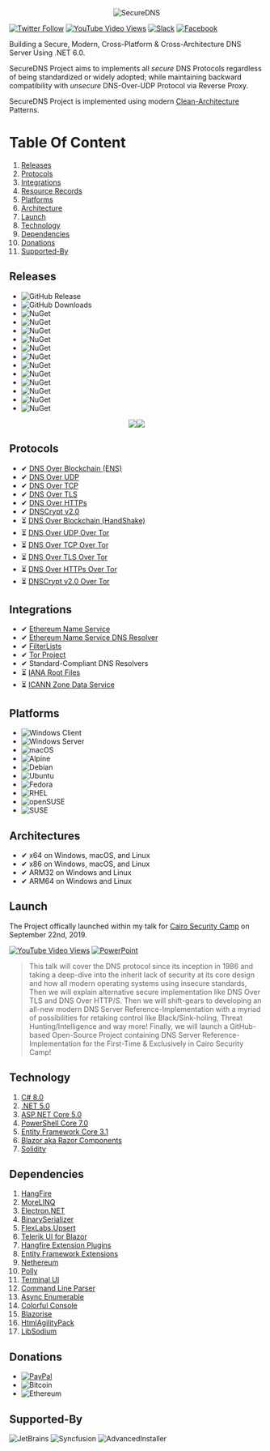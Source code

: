 ﻿<div style="text-align:center"><img src="https://raw.githubusercontent.com/Texnomic/SecureDNS/master/docs/Logo.png" alt="SecureDNS" /></div>

[![Twitter Follow](https://img.shields.io/twitter/follow/Texnomic?color=black&logoColor=blue&style=social)](https://twitter.com/texnomic)
[![YouTube Video Views](https://img.shields.io/youtube/views/24QwvJ1VTmQ?label=YouTube%20%7C%20SecureDNS&style=social)](https://youtu.be/24QwvJ1VTmQ)
[![Slack](https://img.shields.io/static/v1?logo=Slack&label=Slack&message=Channel&color=73BA25&logoColor=4A154B)](https://join.slack.com/t/texnomicsecuredns/shared_invite/zt-h110u1u8-5VwSZsQSHL13s62xAZjI2Q)
[![Facebook](https://img.shields.io/static/v1?logo=Facebook&label=Facebook&message=Page&color=73BA25&logoColor=1877FF2)](https://www.facebook.com/Texnomic-Secure-DNS-114240320331170)

Building a Secure, Modern, Cross-Platform & Cross-Architecture DNS Server Using .NET 6.0.

SecureDNS Project aims to implements all *secure* DNS Protocols regardless of being standardized or widely adopted; while maintaining backward compatibility with *unsecure* DNS-Over-UDP Protocol via Reverse Proxy.

SecureDNS Project is implemented using modern [Clean-Architecture](https://www.amazon.com/Clean-Architecture-Craftsmans-Software-Structure/dp/0134494164) Patterns.

# Table Of Content

1. [Releases](#Releases)
2. [Protocols](#Protocols)
3. [Integrations](#Integrations)
4. [Resource Records](https://github.com/Texnomic/SecureDNS/wiki/Supported-Resource-Records)
5. [Platforms](#Platforms)
6. [Architecture](#Architecture)
7. [Launch](#Launch)
8. [Technology](#Technology)
9. [Dependencies](#Dependencies)
10. [Donations](#Donations)
11. [Supported-By](#Supported-By)

## Releases

- ![GitHub Release](https://img.shields.io/github/v/release/Texnomic/SecureDNS?logo=GitHub&include_prereleases&label=GitHub%20Release%20|%20Terminal%20Edition)
- ![GitHub Downloads](https://img.shields.io/github/downloads/Texnomic/SecureDNS/total?color=Orange&label=GitHub%20Downloads%20%7C%20Terminal%20Edition&logo=GitHub)
- ![NuGet](https://img.shields.io/nuget/vpre/Texnomic.Sodium?logo=NuGet&label=NuGet%20%7C%20Texnomic.Sodium&logoColor=blue&color=blue)
- ![NuGet](https://img.shields.io/nuget/vpre/Texnomic.Socks5?logo=NuGet&label=NuGet%20%7C%20%09Texnomic.Socks5&logoColor=blue&color=blue)
- ![NuGet](https://img.shields.io/nuget/vpre/Texnomic.FilterLists?logo=NuGet&label=NuGet%20%7C%20%09Texnomic.FilterLists&logoColor=blue&color=blue)
- ![NuGet](https://img.shields.io/nuget/vpre/Texnomic.ENS.BaseRegistrar?logo=NuGet&label=NuGet%20%7C%20%09Texnomic.ENS.BaseRegistrar&logoColor=blue&color=blue)
- ![NuGet](https://img.shields.io/nuget/vpre/Texnomic.ENS.PublicResolver?logo=NuGet&label=NuGet%20%7C%20%09Texnomic.ENS.PublicResolver&logoColor=blue&color=blue)
- ![NuGet](https://img.shields.io/nuget/vpre/Texnomic.SecureDNS.Abstractions?logo=NuGet&label=NuGet%20%7C%20Texnomic.SecureDNS.Abstractions&logoColor=blue&color=blue)
- ![NuGet](https://img.shields.io/nuget/vpre/Texnomic.SecureDNS.Core?logo=NuGet&label=NuGet%20%7C%20Texnomic.SecureDNS.Core&logoColor=blue&color=blue)
- ![NuGet](https://img.shields.io/nuget/vpre/Texnomic.SecureDNS.Protocols?logo=NuGet&label=NuGet%20%7C%20Texnomic.SecureDNS.Protocols&logoColor=blue&color=blue)
- ![NuGet](https://img.shields.io/nuget/vpre/Texnomic.SecureDNS.Serialization?logo=NuGet&label=NuGet%20%7C%20Texnomic.SecureDNS.Serialization&logoColor=blue&color=blue)
- ![NuGet](https://img.shields.io/nuget/vpre/Texnomic.SecureDNS.Middlewares?logo=NuGet&label=NuGet%20%7C%20%09Texnomic.SecureDNS.Middlewares&logoColor=blue&color=blue)
- ![NuGet](https://img.shields.io/nuget/vpre/Texnomic.SecureDNS.Servers?logo=NuGet&label=NuGet%20%7C%20%09Texnomic.SecureDNS.Servers&logoColor=blue&color=blue)
- ![NuGet](https://img.shields.io/nuget/vpre/Texnomic.SecureDNS.Extensions?logo=NuGet&label=NuGet%20%7C%20%09Texnomic.SecureDNS.Extensions&logoColor=blue&color=blue)

<div style="text-align:center"><a href="https://www.youtube.com/embed/24QwvJ1VTmQ"><img src="https://raw.githubusercontent.com/Texnomic/SecureDNS/master/docs/YouTube.png" /></a><img src="https://raw.githubusercontent.com/Texnomic/SecureDNS/master/docs/WinGet.png" /></div>

## Protocols

- ✔ [DNS Over Blockchain (ENS)](https://ens.domains/)
- ✔ [DNS Over UDP](https://tools.ietf.org/html/rfc1035)
- ✔ [DNS Over TCP](https://tools.ietf.org/html/rfc1035)
- ✔ [DNS Over TLS](https://tools.ietf.org/html/rfc7858)
- ✔ [DNS Over HTTPs](https://tools.ietf.org/html/rfc8484)
- ✔ [DNSCrypt v2.0](https://dnscrypt.info/)
- ⏳ [DNS Over Blockchain (HandShake)](https://handshake.org/)
- ⏳ [DNS Over UDP Over Tor](https://tools.ietf.org/html/rfc1035)
- ⏳ [DNS Over TCP Over Tor](https://tools.ietf.org/html/rfc1035)
- ⏳ [DNS Over TLS Over Tor](https://tools.ietf.org/html/rfc7858)
- ⏳ [DNS Over HTTPs Over Tor](https://tools.ietf.org/html/rfc8484)
- ⏳ [DNSCrypt v2.0 Over Tor](https://dnscrypt.info/)

## Integrations

- ✔ [Ethereum Name Service](https://ens.domains/)
- ✔ [Ethereum Name Service DNS Resolver](https://github.com/ensdomains/resolvers)
- ✔ [FilterLists](https://github.com/collinbarrett/FilterLists)
- ✔ [Tor Project](https://www.torproject.org/)
- ✔ Standard-Compliant DNS Resolvers
- ⏳ [IANA Root Files](https://www.iana.org/domains/root/files)
- ⏳ [ICANN Zone Data Service](https://czds.icann.org/home)

## Platforms

- ![Windows Client](https://img.shields.io/static/v1?logo=Windows&label=Windows%20Client&message=7%2C+8.1%2C+10+%281607%2B%29&color=0078D6&logoColor=0078D6)
- ![Windows Server](https://img.shields.io/static/v1?logo=Windows&label=Windows%20Server&message=2012%20R2%2B&color=0078D6&logoColor=0078D6)
- ![macOS](https://img.shields.io/static/v1?logo=Apple&label=macOS&message=10.13%2B&color=999999&logoColor=999999)
- ![Alpine](https://img.shields.io/static/v1?logo=Alpine%20Linux&label=Alpine%20Linux&message=3.10%2B&color=0D597F&logoColor=0D597F)
- ![Debian](https://img.shields.io/static/v1?logo=Debian&label=Debian&message=9%2B&color=A81D33&logoColor=A81D33)
- ![Ubuntu](https://img.shields.io/static/v1?logo=Ubuntu&label=Ubuntu&message=16.04%2B&color=E95420&logoColor=E95420)
- ![Fedora](https://img.shields.io/static/v1?logo=Fedora&label=Fedora&message=29%2B&color=294172&logoColor=294172)
- ![RHEL](https://img.shields.io/static/v1?logo=Red%20Hat&label=Red%20Hat%20Enterprise%20Linux&message=15%2B&color=EE0000&logoColor=EE0000)
- ![openSUSE](https://img.shields.io/static/v1?logo=openSUSE&label=openSUSE&message=15%2B&color=73BA25&logoColor=73BA25)
- ![SUSE](https://img.shields.io/static/v1?logo=openSUSE&label=SUSE%20Enterprise&message=12%20SP2%2B&color=73BA25&logoColor=73BA25)

## Architectures

- ✔ x64 on Windows, macOS, and Linux
- ✔ x86 on Windows, macOS, and Linux
- ✔ ARM32 on Windows and Linux
- ✔ ARM64 on Windows and Linux

## Launch

The Project offically launched within my talk for [Cairo Security Camp](https://cairosecuritycamp.com/sessions/rebuilding-the-domain-name-system/) on September 22nd, 2019.

[![YouTube Video Views](https://img.shields.io/youtube/views/1Gxk40dmbFM?label=YouTube%20%7C%20Cairo%20Security%20Camp%20Talk&style=social)](https://youtu.be/1Gxk40dmbFM)
[![PowerPoint](https://img.shields.io/static/v1?logo=Microsoft%20PowerPoint&label=Rebuilding%20Domain%20Name%20System&message=Presentation&color=B7472A&logoColor=B7472A)](https://raw.githubusercontent.com/Texnomic/SecureDNS/master/docs/Rebuilding.DNS.pptx)

>This talk will cover the DNS protocol since its inception in 1986 and taking a deep-dive into the inherit lack of security at its core design and how all modern operating systems using insecure standards, Then we will explain alternative secure implementation like DNS Over TLS and DNS Over HTTP/S. Then we will shift-gears to developing an all-new modern DNS Server Reference-Implementation with a myriad of possibilities for retaking control like Black/Sink-holing, Threat Hunting/Intelligence and way more! Finally, we will launch a GitHub-based Open-Source Project containing DNS Server Reference-Implementation for the First-Time & Exclusively in Cairo Security Camp!

## Technology

1. [C# 8.0](https://docs.microsoft.com/en-us/dotnet/csharp/whats-new/csharp-8)
2. [.NET 5.0](https://dotnet.microsoft.com/download/dotnet/5.0)
3. [ASP.NET Core 5.0](https://dotnet.microsoft.com/download/dotnet/5.0)
4. [PowerShell Core 7.0](https://github.com/PowerShell/PowerShell)
5. [Entity Framework Core 3.1](https://docs.microsoft.com/en-us/ef/core/)
6. [Blazor aka Razor Components](https://dotnet.microsoft.com/apps/aspnet/web-apps/client)
7. [Solidity](https://github.com/ethereum/solidity)

## Dependencies

1. [HangFire](https://www.hangfire.io/)
2. [MoreLINQ](https://github.com/morelinq/MoreLINQ)
3. [Electron.NET](https://github.com/ElectronNET/Electron.NET)
4. [BinarySerializer](https://github.com/jefffhaynes/BinarySerializer)
5. [FlexLabs.Upsert](https://github.com/artiomchi/FlexLabs.Upsert)
6. [Telerik UI for Blazor](https://www.telerik.com/blazor-ui)
7. [Hangfire Extension Plugins](https://github.com/wanlitao/HangfireExtension)
8. [Entity Framework Extensions](https://entityframework-extensions.net)
9. [Nethereum](https://nethereum.com/)
10. [Polly](https://github.com/App-vNext/Polly)
11. [Terminal UI](https://github.com/migueldeicaza/gui.cs)
12. [Command Line Parser](https://github.com/commandlineparser/commandline)
13. [Async Enumerable](https://github.com/Dasync/AsyncEnumerable)
14. [Colorful Console](http://colorfulconsole.com/)
15. [Blazorise](https://blazorise.com/)
16. [HtmlAgilityPack](https://html-agility-pack.net/)
17. [LibSodium](https://github.com/jedisct1/libsodium)

## Donations

* [![PayPal](https://img.shields.io/static/v1?logo=PayPal&label=PayPal&message=https://www.paypal.me/texnomic&color=blue)](https://www.paypal.me/texnomic)
* ![Bitcoin](https://img.shields.io/static/v1?logo=Bitcoin&label=BTC&message=13wMqy8yg9yhJAAP2AXu8A2De1ptAYh6s4&color=orange)
* ![Ethereum](https://img.shields.io/static/v1?logo=Ethereum&label=Ethereum&message=0xfE171b1C5C5584b65ec58a6FA2009f6ECeE812D7&color=black&logoColor=black)

## Supported-By

![JetBrains](https://raw.githubusercontent.com/Texnomic/SecureDNS/master/docs/JetBrains.png "JetBrains")
![Syncfusion](https://raw.githubusercontent.com/Texnomic/SecureDNS/master/docs/Syncfusion.png "Syncfusion")
![AdvancedInstaller](https://raw.githubusercontent.com/Texnomic/SecureDNS/master/docs/AdvancedInstaller.png "AdvancedInstaller")
